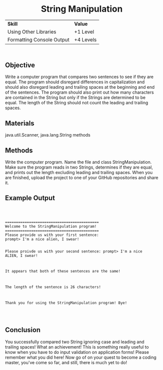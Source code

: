 <!DOCTYPE html>
<html>
<head>
</head>
<body>
	<header>
		<h1> String Manipulation </h1>
		<table>
			<tr>
				<td><strong>Skill</strong></td>
				<td><strong>Value</strong></td>
			</tr>
			<tr>
				<td>Using Other Libraries</td>
				<td>+1 Level</td>
			</tr>
			<tr>
				<td>Formatting Console Output</td>
				<td>+4 Levels</td>
			</tr>
		</table>
	</header>
	<main>
		<section>
			<h2> Objective </h2>
			<p>
				Write a computer program that compares two sentences to see if they are equal. The program should disregard differences in capitalization and should also disregard leading and trailing spaces at the beginning and end of the sentences. The program should also print out how many characters are contained in the String but only if the Strings are determined to be equal. The length of the String should not count the leading and trailing spaces.
			</p>
		</section>
		<section>
			<h2> Materials </h2>
			<p>
				java.util.Scanner, java.lang.String methods
			</p>	
		</section>
		<section>
			<h2> Methods </h2>
			<p>
				Write the computer program. Name the file and class StringManipulation. Make sure the program reads in two Strings, determines if they are equal, and prints out the length excluding leading and trailing spaces. When you are finished, upload the project to one of your GitHub repositories and share it.
			</p>
		</section>
		<section>
			<h2> Example Output </h2>
			<p>
				<code>
					<pre>
===========================================
Welcome to the StringManipulation program!
===========================================
Please provide us with your first sentence:
prompt> I'm a nice alien, I swear!

Please proivde us with your second sentence:
prompt>                       I'm a nice ALIEN, I swear!

It appears that both of these sentences are the same!

The length of the sentence is 26 characters!

Thank you for using the StringManipulation program! Bye!
					</pre>
				</code>
			</p>
		</section>
		<section>
			<h2> Conclusion </h2>
			<p>
				You successfully compared two String ignoring case and leading and trailing spaces! What an achievement! This is something really useful to know when you have to do input validation on application forms! Please remember what you did here! Now go of on your quest to become a coding master, you've come so far, and still, there is much yet to do!
			</p>
		</section>
	</main>
</body>
</html>
